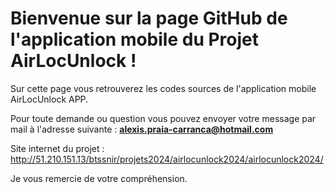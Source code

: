 # Bienvenue sur la page GitHub de l'application mobile du Projet AirLocUnlock !

Sur cette page vous retrouverez les codes sources de l'application mobile AirLocUnlock APP.

Pour toute demande ou question vous pouvez envoyer votre message par mail à l'adresse suivante :  **alexis.praia-carranca@hotmail.com**

Site internet du projet : http://51.210.151.13/btssnir/projets2024/airlocunlock2024/airlocunlock2024/

Je vous remercie de votre compréhension.
